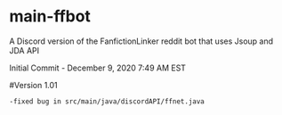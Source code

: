 # main-ffbot
A Discord version of the FanfictionLinker reddit bot that uses Jsoup and JDA API
  
  Initial Commit - December 9, 2020 7:49 AM EST 
  
  #Version 1.01 
    
    -fixed bug in src/main/java/discordAPI/ffnet.java
